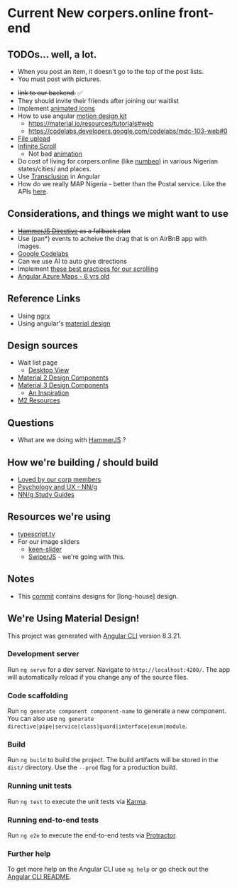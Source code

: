 # Current New corpers.online front-end

## TODOs... well, a lot.
- When you post an item, it doesn't go to the top of the post lists.
- You must post with pictures.
* ~~link to our backend.~~ ✅
* They should invite their friends after joining our waitlist
* Implement [animated icons](https://material.io/design/iconography/animated-icons.html#usage)
* How to use angular [motion design kit](https://material.io/resources/motion-design-kit)
  * https://material.io/resources/tutorials#web
  * https://codelabs.developers.google.com/codelabs/mdc-103-web#0
* [File upload](https://blog.angular-university.io/angular-file-upload/)
* [Infinite Scroll](https://zoaibkhan.com/blog/create-a-fast-infinite-scrolling-list-in-angular/)
  * Not bad [animation](https://zoaibkhan.com/blog/add-spring-animations-to-your-angular-app-with-popmotion/)
* Do cost of living for corpers.online (like [numbeo](https://www.numbeo.com/cost-of-living/)) in various Nigerian states/cities/ and places.
* Use [Transclusion](https://daily-dev-tips.com/posts/angular-10-transclusion-when-and-why-youll-need-it/) in Angular
* How do we really MAP Nigeria - better than the Postal service. Like the APIs [here](https://github.com/public-apis/public-apis?tab=readme-ov-file#tracking).

## Considerations, and things we might want to use
* ~~[HammerJS Directive](http://ryanmullins.github.io/angular-hammer/) as a fallback plan~~
* Use (pan*) events to acheive the drag that is on AirBnB app with images.
* [Google Codelabs](https://codelabs.developers.google.com/)
* Can we use AI to auto give directions
* Implement [these best practices for our scrolling](https://climbtheladder.com/10-angular-cdk-virtual-scroll-best-practices/)
* [Angular Azure Maps - 6 yrs old](https://github.com/acaisoft/angular-azure-maps?tab=readme-ov-file)

## Reference Links
* Using [ngrx](https://inveritasoft.com/blog/angular-using-ngrx-schematics-and-ngrx-entity-to-speed-up-your-startup)
* Using angular's [material design](https://ultimatecourses.com/blog/the-missing-guide-to-angular-material)

## Design sources
* Wait list page
  * [Desktop View](https://dribbble.com/shots/6780267-June-Homes-Wait-List)
* [Material 2 Design Components](https://www.figma.com/community/file/778763161265841481)
* [Material 3 Design Components](https://www.figma.com/community/file/1035203688168086460)
  * [An Inspiration](https://www.figma.com/community/file/1164313362327941158)
* [M2 Resources](https://m2.material.io/resources)

## Questions
* What are we doing with [HammerJS](https://github.com/angular/components/blob/3a204da37fd1366cae411b5c234517ecad199737/guides/v9-hammerjs-migration.md) ?

## How we're building / should build
* [Loved by our corp members](https://www.figma.com/blog/peter-yangs-10-rules-for-making-products-that-customers-love/)
* [Psychology and UX - NN/g](https://www.nngroup.com/topic/psychology-and-ux/)
* [NN/g Study Guides](https://www.nngroup.com/topic/study-guide/)

## Resources we're using
* [typescript.tv](https://typescript.tv/)
* For our image sliders
    * [keen-slider](https://keen-slider.io/examples)
    * [SwiperJS](https://swiperjs.com/angular) - we're going with this.

## Notes
* This [commit](https://github.com/wachukxs/gh/commit/f435a1222fe57cce3413661fe288754ba9b4dfda) contains designs for [long-house] design.

## We're Using Material Design!

This project was generated with [Angular CLI](https://github.com/angular/angular-cli) version 8.3.21.

### Development server

Run `ng serve` for a dev server. Navigate to `http://localhost:4200/`. The app will automatically reload if you change any of the source files.

### Code scaffolding

Run `ng generate component component-name` to generate a new component. You can also use `ng generate directive|pipe|service|class|guard|interface|enum|module`.

### Build

Run `ng build` to build the project. The build artifacts will be stored in the `dist/` directory. Use the `--prod` flag for a production build.

### Running unit tests

Run `ng test` to execute the unit tests via [Karma](https://karma-runner.github.io).

### Running end-to-end tests

Run `ng e2e` to execute the end-to-end tests via [Protractor](http://www.protractortest.org/).

### Further help

To get more help on the Angular CLI use `ng help` or go check out the [Angular CLI README](https://github.com/angular/angular-cli/blob/master/README.md).
